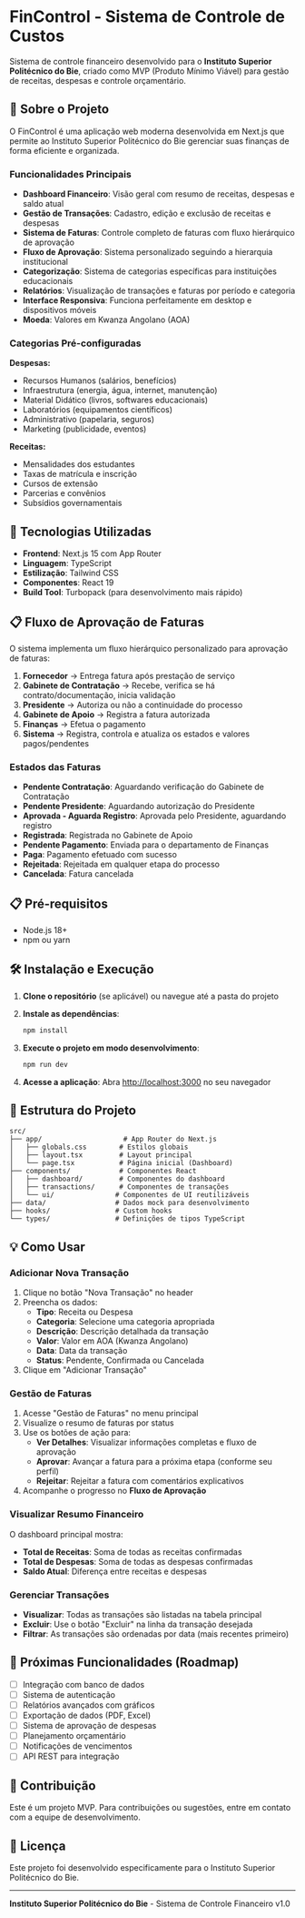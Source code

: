 # FinControl - Sistema de Controle de Custos

Sistema de controle financeiro desenvolvido para o **Instituto Superior Politécnico do Bie**, criado como MVP (Produto Mínimo Viável) para gestão de receitas, despesas e controle orçamentário.

## 🏫 Sobre o Projeto

O FinControl é uma aplicação web moderna desenvolvida em Next.js que permite ao Instituto Superior Politécnico do Bie gerenciar suas finanças de forma eficiente e organizada.

### Funcionalidades Principais

- **Dashboard Financeiro**: Visão geral com resumo de receitas, despesas e saldo atual
- **Gestão de Transações**: Cadastro, edição e exclusão de receitas e despesas
- **Sistema de Faturas**: Controle completo de faturas com fluxo hierárquico de aprovação
- **Fluxo de Aprovação**: Sistema personalizado seguindo a hierarquia institucional
- **Categorização**: Sistema de categorias específicas para instituições educacionais
- **Relatórios**: Visualização de transações e faturas por período e categoria
- **Interface Responsiva**: Funciona perfeitamente em desktop e dispositivos móveis
- **Moeda**: Valores em Kwanza Angolano (AOA)

### Categorias Pré-configuradas

**Despesas:**
- Recursos Humanos (salários, benefícios)
- Infraestrutura (energia, água, internet, manutenção)
- Material Didático (livros, softwares educacionais)
- Laboratórios (equipamentos científicos)
- Administrativo (papelaria, seguros)
- Marketing (publicidade, eventos)

**Receitas:**
- Mensalidades dos estudantes
- Taxas de matrícula e inscrição
- Cursos de extensão
- Parcerias e convênios
- Subsídios governamentais

## 🚀 Tecnologias Utilizadas

- **Frontend**: Next.js 15 com App Router
- **Linguagem**: TypeScript
- **Estilização**: Tailwind CSS
- **Componentes**: React 19
- **Build Tool**: Turbopack (para desenvolvimento mais rápido)

## 📋 Fluxo de Aprovação de Faturas

O sistema implementa um fluxo hierárquico personalizado para aprovação de faturas:

1. **Fornecedor** → Entrega fatura após prestação de serviço
2. **Gabinete de Contratação** → Recebe, verifica se há contrato/documentação, inicia validação
3. **Presidente** → Autoriza ou não a continuidade do processo
4. **Gabinete de Apoio** → Registra a fatura autorizada  
5. **Finanças** → Efetua o pagamento
6. **Sistema** → Registra, controla e atualiza os estados e valores pagos/pendentes

### Estados das Faturas

- **Pendente Contratação**: Aguardando verificação do Gabinete de Contratação
- **Pendente Presidente**: Aguardando autorização do Presidente  
- **Aprovada - Aguarda Registro**: Aprovada pelo Presidente, aguardando registro
- **Registrada**: Registrada no Gabinete de Apoio
- **Pendente Pagamento**: Enviada para o departamento de Finanças
- **Paga**: Pagamento efetuado com sucesso
- **Rejeitada**: Rejeitada em qualquer etapa do processo
- **Cancelada**: Fatura cancelada

## 📋 Pré-requisitos

- Node.js 18+ 
- npm ou yarn

## 🛠️ Instalação e Execução

1. **Clone o repositório** (se aplicável) ou navegue até a pasta do projeto

2. **Instale as dependências**:
   ```bash
   npm install
   ```

3. **Execute o projeto em modo desenvolvimento**:
   ```bash
   npm run dev
   ```

4. **Acesse a aplicação**:
   Abra [http://localhost:3000](http://localhost:3000) no seu navegador

## 📁 Estrutura do Projeto

```
src/
├── app/                    # App Router do Next.js
│   ├── globals.css        # Estilos globais
│   ├── layout.tsx         # Layout principal
│   └── page.tsx           # Página inicial (Dashboard)
├── components/            # Componentes React
│   ├── dashboard/         # Componentes do dashboard
│   ├── transactions/      # Componentes de transações
│   └── ui/               # Componentes de UI reutilizáveis
├── data/                 # Dados mock para desenvolvimento
├── hooks/                # Custom hooks
└── types/                # Definições de tipos TypeScript
```

## 💡 Como Usar

### Adicionar Nova Transação

1. Clique no botão "Nova Transação" no header
2. Preencha os dados:
   - **Tipo**: Receita ou Despesa
   - **Categoria**: Selecione uma categoria apropriada
   - **Descrição**: Descrição detalhada da transação
   - **Valor**: Valor em AOA (Kwanza Angolano)
   - **Data**: Data da transação
   - **Status**: Pendente, Confirmada ou Cancelada
3. Clique em "Adicionar Transação"

### Gestão de Faturas

1. Acesse "Gestão de Faturas" no menu principal
2. Visualize o resumo de faturas por status
3. Use os botões de ação para:
   - **Ver Detalhes**: Visualizar informações completas e fluxo de aprovação
   - **Aprovar**: Avançar a fatura para a próxima etapa (conforme seu perfil)
   - **Rejeitar**: Rejeitar a fatura com comentários explicativos
4. Acompanhe o progresso no **Fluxo de Aprovação**

### Visualizar Resumo Financeiro

O dashboard principal mostra:
- **Total de Receitas**: Soma de todas as receitas confirmadas
- **Total de Despesas**: Soma de todas as despesas confirmadas
- **Saldo Atual**: Diferença entre receitas e despesas

### Gerenciar Transações

- **Visualizar**: Todas as transações são listadas na tabela principal
- **Excluir**: Use o botão "Excluir" na linha da transação desejada
- **Filtrar**: As transações são ordenadas por data (mais recentes primeiro)

## 🎯 Próximas Funcionalidades (Roadmap)

- [ ] Integração com banco de dados
- [ ] Sistema de autenticação
- [ ] Relatórios avançados com gráficos
- [ ] Exportação de dados (PDF, Excel)
- [ ] Sistema de aprovação de despesas
- [ ] Planejamento orçamentário
- [ ] Notificações de vencimentos
- [ ] API REST para integração

## 🤝 Contribuição

Este é um projeto MVP. Para contribuições ou sugestões, entre em contato com a equipe de desenvolvimento.

## 📄 Licença

Este projeto foi desenvolvido especificamente para o Instituto Superior Politécnico do Bie.

---

**Instituto Superior Politécnico do Bie** - Sistema de Controle Financeiro v1.0
